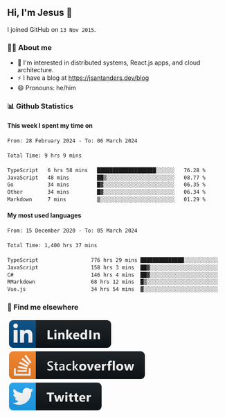 ## Hi, I'm Jesus 👋

I joined GitHub on `13 Nov 2015`.

<!-- Talking about you -->

### 👨‍💻 About me

- 👦 I'm interested in distributed systems, React.js apps, and cloud architecture.
- ⚡️ I have a blog at <https://jsantanders.dev/blog>
- 😄 Pronouns: he/him

### 📊 Github Statistics

#### This week I spent my time on

<!--START_SECTION:weekly-->

```txt
From: 28 February 2024 - To: 06 March 2024

Total Time: 9 hrs 9 mins

TypeScript   6 hrs 58 mins   ███████████████████░░░░░░   76.28 %
JavaScript   48 mins         ██▒░░░░░░░░░░░░░░░░░░░░░░   08.77 %
Go           34 mins         █▓░░░░░░░░░░░░░░░░░░░░░░░   06.35 %
Other        34 mins         █▓░░░░░░░░░░░░░░░░░░░░░░░   06.34 %
Markdown     7 mins          ▒░░░░░░░░░░░░░░░░░░░░░░░░   01.29 %
```

<!--END_SECTION:weekly-->

#### My most used languages

<!--START_SECTION:alltime-->

```txt
From: 15 December 2020 - To: 05 March 2024

Total Time: 1,400 hrs 37 mins

TypeScript                 776 hrs 29 mins ██████████████░░░░░░░░░░░   55.44 %
JavaScript                 158 hrs 3 mins  ██▓░░░░░░░░░░░░░░░░░░░░░░   11.28 %
C#                         146 hrs 4 mins  ██▓░░░░░░░░░░░░░░░░░░░░░░   10.43 %
RMarkdown                  68 hrs 12 mins  █▒░░░░░░░░░░░░░░░░░░░░░░░   04.87 %
Vue.js                     34 hrs 54 mins  ▓░░░░░░░░░░░░░░░░░░░░░░░░   02.49 %
```

<!--END_SECTION:alltime-->

### 📢 Find me elsewhere

<p>
  <a target="_blank" href="https://linkedin.com/in/jsantanders">
    <img src="https://github.com/jsantanders/jsantanders/blob/master/img/linkedin.svg" alt="LinkedIn" style="vertical-align:top; margin:4px">
  </a>
  
  <a target="_blank" href="https://stackoverflow.com/users/7318331/jesus-santander">
    <img src="https://github.com/jsantanders/jsantanders/blob/master/img/stackoverflow.svg" alt="StackOverflow" style="vertical-align:top; margin:4px">
  </a>
  
  <a target="_blank" href="http://twitter.com/jsantanders">
    <img src="https://github.com/jsantanders/jsantanders/blob/master/img/twitter.svg" alt="Twitter" style="vertical-align:top; margin:4px">
  </a>
</p>

